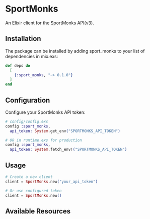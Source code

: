 # SportMonks

An Elixir client for the SportMonks API(v3).

## Installation

The package can be installed by adding sport_monks to your list of dependencies in mix.exs:

```elixir
def deps do
  [
    {:sport_monks, "~> 0.1.0"}
  ]
end
```

## Configuration

Configure your SportMonks API token:

```elixir
# config/config.exs
config :sport_monks,
  api_token: System.get_env("SPORTMONKS_API_TOKEN")

# OR in runtime.exs for production
config :sport_monks,
  api_token: System.fetch_env!("SPORTMONKS_API_TOKEN")
```

## Usage
```elixir
# Create a new client
client = SportMonks.new("your_api_token")

# Or use configured token
client = SportMonks.new()
```

## Available Resources

